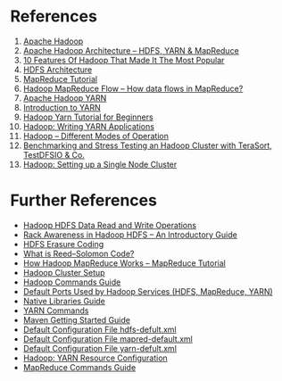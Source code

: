 # References
1. <a id="hadoop"></a> [Apache Hadoop](https://hadoop.apache.org/)
1. <a id="hadoop_architecture"></a> [Apache Hadoop Architecture – HDFS, YARN & MapReduce](https://techvidvan.com/tutorials/hadoop-architecture/)
1. <a id="hadoop_features"></a> [10 Features Of Hadoop That Made It The Most Popular](https://data-flair.training/blogs/features-of-hadoop-and-design-principles/)
1. <a id="hdfs_architecture"></a> [HDFS Architecture](https://hadoop.apache.org/docs/r3.3.5/hadoop-project-dist/hadoop-hdfs/HdfsDesign.html)
1. <a id="mapred_tutorial"></a> [MapReduce Tutorial](https://hadoop.apache.org/docs/r3.3.5/hadoop-mapreduce-client/hadoop-mapreduce-client-core/MapReduceTutorial.html)
1. <a id="mapred_flow"></a> [Hadoop MapReduce Flow – How data flows in MapReduce?](https://data-flair.training/blogs/hadoop-mapreduce-flow/)
1. <a id="yarn"></a> [Apache Hadoop YARN](https://hadoop.apache.org/docs/r3.3.5/hadoop-yarn/hadoop-yarn-site/YARN.html)
1. <a id="yarn_intro"></a> [Introduction to YARN](https://www.youtube.com/watch?v=5vmP1-6xd6Y&ab_channel=OracleLearning)
1. <a id="yarn_tutorial"></a> [Hadoop Yarn Tutorial for Beginners](https://data-flair.training/blogs/hadoop-yarn-tutorial/)
1. <a id="yarn_app"></a> [Hadoop: Writing YARN Applications](https://hadoop.apache.org/docs/r3.3.5/hadoop-yarn/hadoop-yarn-site/WritingYarnApplications.html)
1. <a id="modes"></a> [Hadoop – Different Modes of Operation](https://www.geeksforgeeks.org/hadoop-different-modes-of-operation/)
1. <a id="dfsio"></a> [Benchmarking and Stress Testing an Hadoop Cluster with TeraSort, TestDFSIO & Co.](https://www.michael-noll.com/blog/2011/04/09/benchmarking-and-stress-testing-an-hadoop-cluster-with-terasort-testdfsio-nnbench-mrbench/)
1. <a id="single_node_cluster"></a> [Hadoop: Setting up a Single Node Cluster](https://hadoop.apache.org/docs/r3.3.5/hadoop-project-dist/hadoop-common/SingleCluster.html)


# Further References <a name="fref"></a>
* [Hadoop HDFS Data Read and Write Operations](https://data-flair.training/blogs/hadoop-hdfs-data-read-and-write-operations/)
* [Rack Awareness in Hadoop HDFS – An Introductory Guide](https://data-flair.training/blogs/rack-awareness-hadoop-hdfs/)
* [HDFS Erasure Coding](https://hadoop.apache.org/docs/r3.3.5/hadoop-project-dist/hadoop-hdfs/HDFSErasureCoding.html)
* [What is Reed–Solomon Code?](https://www.geeksforgeeks.org/what-is-reed-solomon-code/)
* [How Hadoop MapReduce Works – MapReduce Tutorial](https://data-flair.training/blogs/how-hadoop-mapreduce-works/)
* [Hadoop Cluster Setup](https://hadoop.apache.org/docs/r3.3.5/hadoop-project-dist/hadoop-common/ClusterSetup.html) 
* [Hadoop Commands Guide](https://hadoop.apache.org/docs/r3.3.5/hadoop-project-dist/hadoop-common/CommandsManual.html)
* [Default Ports Used by Hadoop Services (HDFS, MapReduce, YARN)](https://kontext.tech/article/265/default-ports-used-by-hadoop-services-hdfs-mapreduce-yarn )
* [Native Libraries Guide](https://hadoop.apache.org/docs/r3.3.5/hadoop-project-dist/hadoop-common/NativeLibraries.html)
* [YARN Commands](https://hadoop.apache.org/docs/r3.3.5/hadoop-yarn/hadoop-yarn-site/YarnCommands.html)
* [Maven Getting Started Guide](https://maven.apache.org/guides/getting-started/index.html)
* [Default Configuration File hdfs-defult.xml](https://hadoop.apache.org/docs/r3.3.5/hadoop-project-dist/hadoop-hdfs/hdfs-default.xml)
* [Default Configuration File mapred-default.xml](https://hadoop.apache.org/docs/r3.3.5/hadoop-mapreduce-client/hadoop-mapreduce-client-core/mapred-default.xml)
* [Default Configuration File yarn-defult.xml](https://hadoop.apache.org/docs/r3.3.5/hadoop-yarn/hadoop-yarn-common/yarn-default.xml)
* [Hadoop: YARN Resource Configuration](https://hadoop.apache.org/docs/r3.3.5/hadoop-yarn/hadoop-yarn-site/ResourceModel.html)
* [MapReduce Commands Guide](https://hadoop.apache.org/docs/r3.3.5/hadoop-mapreduce-client/hadoop-mapreduce-client-core/MapredCommands.html)